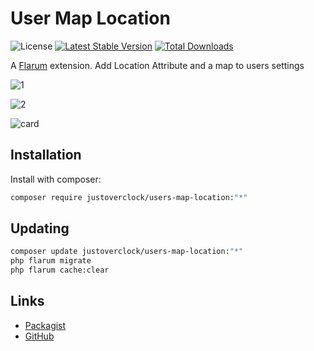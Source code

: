 # User Map Location

![License](https://img.shields.io/badge/license-MIT-blue.svg) [![Latest Stable Version](https://img.shields.io/packagist/v/justoverclock/users-map-location.svg)](https://packagist.org/packages/justoverclock/users-map-location) [![Total Downloads](https://img.shields.io/packagist/dt/justoverclock/users-map-location.svg)](https://packagist.org/packages/justoverclock/users-map-location)

A [Flarum](http://flarum.org) extension. Add Location Attribute and a map to users settings

![1](https://user-images.githubusercontent.com/79002016/152646681-bc487822-7185-47da-bce0-5c40e7191679.png)

![2](https://user-images.githubusercontent.com/79002016/152646683-91ff0657-1798-4c21-8018-e5cdbf88db29.png)

![card](https://user-images.githubusercontent.com/79002016/152646684-23f5c4b4-328e-48b1-953a-7cf789154ed6.png)


## Installation

Install with composer:

```sh
composer require justoverclock/users-map-location:"*"
```

## Updating

```sh
composer update justoverclock/users-map-location:"*"
php flarum migrate
php flarum cache:clear
```

## Links

- [Packagist](https://packagist.org/packages/justoverclock/users-map-location)
- [GitHub](https://github.com/justoverclockl/users-map-location)

